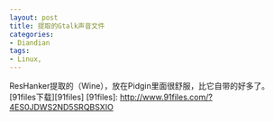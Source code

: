 ```yaml
---
layout: post
title: 提取的Gtalk声音文件
categories:
- Diandian
tags:
- Linux, 
---
```

ResHanker提取的（Wine），放在Pidgin里面很舒服，比它自带的好多了。\[91files下载\]\[91files\] \[91files\]: http://www.91files.com/?4ES0JDWS2ND5SRQBSXIO